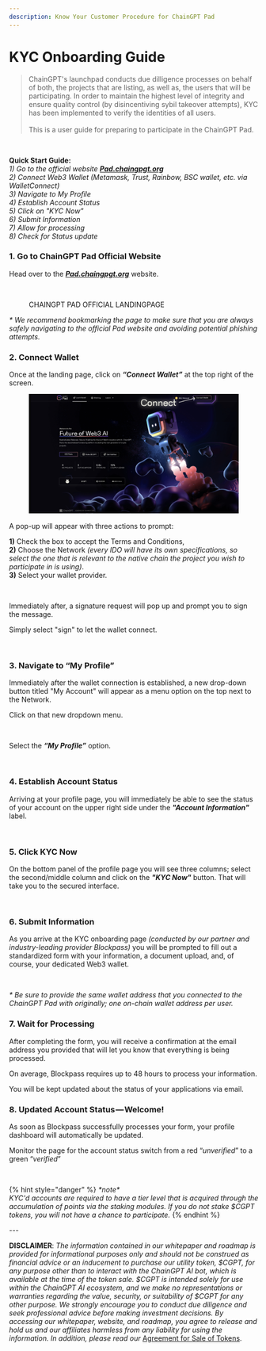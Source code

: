 ```yaml
---
description: Know Your Customer Procedure for ChainGPT Pad
---
```


# KYC Onboarding Guide

> ChainGPT's launchpad conducts due dilligence processes on behalf of both, the projects that are listing, as well as, the users that will be participating. In order to maintain the highest level of integrity and ensure quality control (by disincentiving sybil takeover attempts), KYC has been implemented to verify the identities of all users. \
> \
> This is a user guide for preparing to participate in the ChainGPT Pad.

<figure><img src="https://assets-global.website-files.com/64354b8ce4872a52ac1c7b06/64a7ccdd5cf86de92044764b_ChainGPT%20KYC%20Onboarding%20Guide.png" alt=""><figcaption></figcaption></figure>

**Quick Start Guide:**\
_1) Go to the official website_ [_**Pad.chaingpgt.org**_](http://pad.chaingpgt.org/)\
_2) Connect Web3 Wallet (Metamask, Trust, Rainbow, BSC wallet, etc. via WalletConnect)_\
_3) Navigate to My Profile_\
_4) Establish Account Status_\
_5) Click on "KYC Now"_\
_6) Submit Information_\
_7) Allow for processing_\
_8) Check for Status update_

### **1. Go to ChainGPT Pad Official Website**

Head over to the [_**Pad.chaingpgt.org**_](http://pad.chaingpgt.org/) website.

<figure><img src="https://assets-global.website-files.com/64354b8ce4872a52ac1c7b06/64a7ccca3036f38e4585dfab_1*q8d3kjfeEBiXKhXOSttI7w.png" alt=""><figcaption><p>CHAINGPT PAD OFFICIAL LANDINGPAGE</p></figcaption></figure>

_\* We recommend bookmarking the page to make sure that you are always safely navigating to the official Pad website and avoiding potential phishing attempts._

### **2. Connect Wallet**

Once at the landing page, click on _**“Connect Wallet”**_ at the top right of the screen.



<figure><img src="../../.gitbook/assets/2.png" alt=""><figcaption></figcaption></figure>

A pop-up will appear with three actions to prompt:

**1)** Check the box to accept the Terms and Conditions,\
**2)** Choose the Network _(every IDO will have its own specifications, so select the one that is relevant to the native chain the project you wish to participate in is using)_.\
**3)** Select your wallet provider.

<figure><img src="https://assets-global.website-files.com/64354b8ce4872a52ac1c7b06/64a7ce0c56ba9b9a3c378ea4_connect%20wallet%202.jpg" alt=""><figcaption></figcaption></figure>

Immediately after, a signature request will pop up and prompt you to sign the message.

Simply select "sign" to let the wallet connect.

<figure><img src="https://assets-global.website-files.com/64354b8ce4872a52ac1c7b06/64a7ce05b047ad9e30c361ee_Sign%20and%20connect.jpg" alt=""><figcaption></figcaption></figure>

### **3. Navigate to “My Profile”**

Immediately after the wallet connection is established, a new drop-down button titled "My Account" will appear as a menu option on the top next to the Network.

Click on that new dropdown menu.

<figure><img src="https://assets-global.website-files.com/64354b8ce4872a52ac1c7b06/64a7cdc0b8691fe80eebe531_select%20new%20button.jpg" alt=""><figcaption></figcaption></figure>

Select the _**“My Profile”**_ option.

<figure><img src="https://assets-global.website-files.com/64354b8ce4872a52ac1c7b06/64a7cdb83b57d3e024b41240_click%20My%20Profile.jpg" alt=""><figcaption></figcaption></figure>

### **4. Establish Account Status**

Arriving at your profile page, you will immediately be able to see the status of your account on the upper right side under the _**"Account Information"**_ label.

<figure><img src="https://assets-global.website-files.com/64354b8ce4872a52ac1c7b06/64a7cd97880c4be84d1b9857_status%20check.jpg" alt=""><figcaption></figcaption></figure>

### **5. Click KYC Now**

On the bottom panel of the profile page you will see three columns; select the second/middle column and click on the _**"KYC Now"**_ button. That will take you to the secured interface.&#x20;

<figure><img src="https://assets-global.website-files.com/64354b8ce4872a52ac1c7b06/64a7cd918ce8ed33264ae50a_KYC%20Now.jpg" alt=""><figcaption></figcaption></figure>

### **6. Submit Information**

As you arrive at the KYC onboarding page _(conducted by our partner and industry-leading provider Blockpass)_ you will be prompted to fill out a standardized form with your information, a document upload, and, of course, your dedicated Web3 wallet.

<figure><img src="https://assets-global.website-files.com/64354b8ce4872a52ac1c7b06/64a7cd851b256233e2730fd9_blockpass%20kyc%20wallet.jpg" alt=""><figcaption></figcaption></figure>

_\* Be sure to provide the same wallet address that you connected to the ChainGPT Pad with originally; one on-chain wallet address per user._

### **7. Wait for Processing**

After completing the form, you will receive a confirmation at the email address you provided that will let you know that everything is being processed.&#x20;

On average, Blockpass requires up to 48 hours to process your information.&#x20;

You will be kept updated about the status of your applications via email.

### **8. Updated Account Status — Welcome!**

As soon as Blockpass successfully processes your form, your profile dashboard will automatically be updated.&#x20;

Monitor the page for the account status switch from a red “_unverified_” to a green “_verified_”

<figure><img src="https://assets-global.website-files.com/64354b8ce4872a52ac1c7b06/64a7cd76164c44de40556571_status%20verified.jpg" alt=""><figcaption></figcaption></figure>



{% hint style="danger" %}
_\*note\*_\
_KYC'd accounts are required to have a tier level that is acquired through the accumulation of points via the staking modules. If you do not stake $CGPT tokens, you will not have a chance to participate._
{% endhint %}



\---

**DISCLAIMER**: _The information contained in our whitepaper and roadmap is provided for informational purposes only and should not be construed as financial advice or an inducement to purchase our utility token, $CGPT, for any purpose other than to interact with the ChainGPT AI bot, which is available at the time of the token sale. $CGPT is intended solely for use within the ChainGPT AI ecosystem, and we make no representations or warranties regarding the value, security, or suitability of $CGPT for any other purpose. We strongly encourage you to conduct due diligence and seek professional advice before making investment decisions. By accessing our whitepaper, website, and roadmap, you agree to release and hold us and our affiliates harmless from any liability for using the information.  In addition, please read our_ [Agreement for Sale of Tokens](https://www.chaingpt.org/licences).
